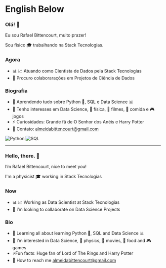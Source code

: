 
# English Below

### Olá! 👋 
Eu sou Rafael Bittencourt, muito prazer!

Sou físico 🎓 trabalhando na Stack Tecnologias.

### Agora

- 📊 📈 Atuando como Cientista de Dados pela Stack Tecnologias
- 💞️ Procuro colaborarações em Projetos de Ciência de Dados

### Biografia

- 🌱 Aprendendo tudo sobre Python 🐍, SQL e Data Science 📊
- 👀 Tenho interesses em Data Science, 🔭 física, 🎥 filmes, 🍴 comida e 🎮 jogos
- ⚡️ Curiosidades: Grande fã de O Senhor dos Anéis e Harry Potter
- 📧 Contato: almeidabittencourt@gmail.com

![Python](https://img.shields.io/badge/Python-3776AB?style=for-the-badge&logo=python&logoColor=white)
![SQL](https://img.shields.io/badge/SQL-003B57?style=for-the-badge&logo=postgresql&logoColor=white)


----------------------------------------------------------------------------------------------------------------------------------

### Hello, there. 👋  
I’m Rafael Bittencourt, nice to meet you!

I'm a physicist :mortar_board: working in Stack Tecnologias

### Now


- :bar_chart: :chart_with_upwards_trend: Working as Data Scientist at Stack Tecnologias
- 💞️ I’m looking to collaborate on Data Science Projects


### Bio

- 🌱 Learning all about learning Python :snake:, SQL and Data Science :bar_chart:
- 👀 I’m interested in Data Science, :telescope: physics, :movie_camera: movies,  :fork_and_knife: food and :video_game: games
- ⚡️Fun facts: Huge fan of Lord of The Rings and Harry Potter
- :email: How to reach me almeidabittencourt@gmail.com 
<!---
Rabittencourt/Rabittencourt is a ✨ special ✨ repository because its `README.md` (this file) appears on your GitHub profile.
You can click the Preview link to take a look at your changes.
--->
